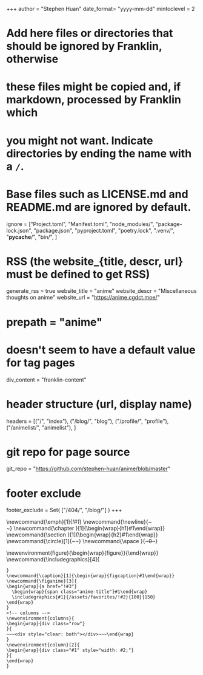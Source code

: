 <!--
Add here global page variables to use throughout your website.
-->
+++
author = "Stephen Huan"
date_format= "yyyy-mm-dd"
mintoclevel = 2

# Add here files or directories that should be ignored by Franklin, otherwise
# these files might be copied and, if markdown, processed by Franklin which
# you might not want. Indicate directories by ending the name with a `/`.
# Base files such as LICENSE.md and README.md are ignored by default.
ignore = ["Project.toml", "Manifest.toml",
          "node_modules/", "package-lock.json", "package.json",
          "pyproject.toml", "poetry.lock", ".venv/", "__pycache__/",
          "bin/",
         ]

# RSS (the website_{title, descr, url} must be defined to get RSS)
generate_rss = true
website_title = "anime"
website_descr = "Miscellaneous thoughts on anime"
website_url   = "https://anime.cgdct.moe/"
# prepath = "anime"

# doesn't seem to have a default value for tag pages
div_content = "franklin-content"

# header structure (url, display name)
headers = [("/", "index"),
           ("/blog/", "blog"),
           ("/profile/", "profile"),
           ("/animelist/", "animelist"),
          ]

# git repo for page source
git_repo = "https://github.com/stephen-huan/anime/blob/master"

# footer exclude
footer_exclude = Set(
  ["/404/", "/blog/"]
)
+++

<!--
Add here global LaTeX commands to use throughout your pages.
-->
<!-- text formatting -->
\newcommand{\emph}[1]{_!#1_}
\newcommand{\newline}{~~~<br>~~~} <!-- avoid self-closing tag <br/> -->
\newcommand{\chapter      }[1]{\begin{wrap}{h1}#1\end{wrap}}
\newcommand{\section      }[1]{\begin{wrap}{h2}#1\end{wrap}}
\newcommand{\circle}[1]{~~~<span class="circle #1"></span>~~~}
\newcommand{\space    }{~~~<span id="space">0</span>~~~}
<!-- images -->
\newenvironment{figure}{\begin{wrap}{figure}}{\end{wrap}}
\newcommand{\includegraphics}[4]{
  ~~~<img alt="!#1" src="!#2" width="!#3" height="!#4">~~~
}
\newcommand{\caption}[1]{\begin{wrap}{figcaption}#1\end{wrap}}
\newcommand{\figanime}[3]{
  \begin{wrap}{a href="!#3"}
    \begin{wrap}{span class="anime-title"}#1\end{wrap}
    \includegraphics{#1}{/assets/favorites/!#2}{100}{150}
  \end{wrap}
}
<!-- columns -->
\newenvironment{columns}{
  \begin{wrap}{div class="row"}
}{
  ~~~<div style="clear: both"></div>~~~\end{wrap}
}
\newenvironment{column}[2]{
  \begin{wrap}{div class="#1" style="width: #2;"}
}{
  \end{wrap}
}

